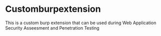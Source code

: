 Customburpextension
===================

This is a custom burp extension that can be used during Web Application Security Asseesment and Penetration Testing
